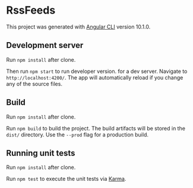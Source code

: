 # RssFeeds

This project was generated with [Angular CLI](https://github.com/angular/angular-cli) version 10.1.0.

## Development server

Run `npm install` after clone.

Then run `npm start` to run developer version. for a dev server. Navigate to `http://localhost:4200/`. The app will automatically reload if you change any of the source files.

## Build

Run `npm install` after clone.

Run `npm build` to build the project. The build artifacts will be stored in the `dist/` directory. Use the `--prod` flag for a production build.

## Running unit tests

Run `npm install` after clone.

Run `npm test` to execute the unit tests via [Karma](https://karma-runner.github.io).

